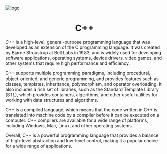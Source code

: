 ![logo](https://github.com/kmajhi/CPP/blob/main/c%2B%2B%20banner.png)
<h1 align="center"> C++ </h1>
<p align="left"><i>C++</i> is a high-level, general-purpose programming language that was developed as an extension of the C programming language. It was created by Bjarne Stroustrup at Bell Labs in 1983, and is widely used for developing software applications, operating systems, device drivers, video games, and other systems that require high performance and efficiency.

C++ supports multiple programming paradigms, including procedural, object-oriented, and generic programming, and provides features such as classes, templates, inheritance, polymorphism, and operator overloading. It also includes a rich set of libraries, such as the Standard Template Library (STL), which provides containers, algorithms, and other useful utilities for working with data structures and algorithms.

C++ is a compiled language, which means that the code written in C++ is translated into machine code by a compiler before it can be executed on a computer. C++ compilers are available for a wide range of platforms, including Windows, Mac, Linux, and other operating systems.

Overall, C++ is a powerful programming language that provides a balance of high-level abstraction and low-level control, making it a popular choice for a wide range of applications.</p>
